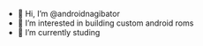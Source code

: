 - 👋 Hi, I’m @androidnagibator
- 👀 I’m interested in building custom android roms
- 🌱 I’m currently studing 

<!---
androidnagibator/androidnagibator is a ✨ special ✨ repository because its `README.md` (this file) appears on your GitHub profile.
You can click the Preview link to take a look at your changes.
--->
